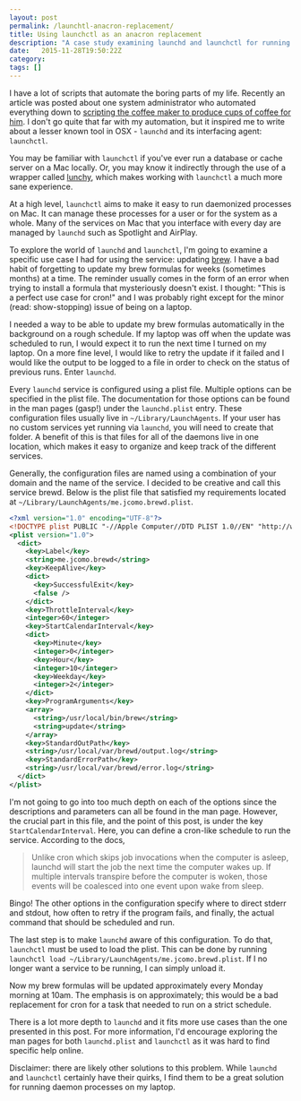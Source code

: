 ```yaml
---
layout: post
permalink: /launchtl-anacron-replacement/
title: Using launchctl as an anacron replacement
description: "A case study examining launchd and launchctl for running commands on a schedule"
date:   2015-11-28T19:50:22Z
category:
tags: []
---
```


I have a lot of scripts that automate the boring parts of my life. Recently
an article was posted about one system administrator who automated everything
down to [scripting the coffee maker to produce cups of coffee for him](https://www.jitbit.com/alexblog/249-now-thats-what-i-call-a-hacker/).
I don't go quite that far with my automation, but it inspired me to write about a
lesser known tool in OSX - `launchd` and its interfacing agent: `launchctl`.

You may be familiar with `launchctl` if you've ever run a database or cache server
on a Mac locally. Or, you may know it indirectly through the use of a wrapper
called [lunchy](https://github.com/eddiezane/lunchy), which makes working with
`launchctl` a much more sane experience.

At a high level, `launchctl` aims to make it easy to run daemonized processes
on Mac. It can manage these processes for a user or for the system as a whole.
Many of the services on Mac that you interface with every day are managed by
`launchd` such as Spotlight and AirPlay.

To explore the world of `launchd` and `launchctl`, I'm going to examine a specific
use case I had for using the service: updating [brew](http://brew.sh/). I have
a bad habit of forgetting to update my brew formulas for weeks (sometimes months)
at a time. The reminder usually comes in the form of an error when trying to
install a formula that mysteriously doesn't exist. I thought: "This is a perfect
use case for cron!" and I was probably right except for the minor (read: show-stopping)
issue of being on a laptop.

I needed a way to be able to update my brew formulas automatically in the background
on a rough schedule. If my laptop was off when the update was scheduled to run,
I would expect it to run the next time I turned on my laptop. On a more fine level,
I would like to retry the update if it failed and I would like the output to be
logged to a file in order to check on the status of previous runs. Enter `launchd`.

Every `launchd` service is configured using a plist file. Multiple
options can be specified in the plist file. The documentation for those options
can be found in the man pages (gasp!) under the `launchd.plist` entry. These configuration
files usually live in `~/Library/LaunchAgents`. If your user has no custom services
yet running via `launchd`, you will need to create that folder. A benefit of this
is that files for all of the daemons live in one location, which makes it easy to
organize and keep track of the different services.

Generally, the configuration files are named using a combination of your domain and
the name of the service. I decided to be creative and call this service brewd.
Below is the plist file that satisfied my requirements located at
`~/Library/LaunchAgents/me.jcomo.brewd.plist`.

``` xml
<?xml version="1.0" encoding="UTF-8"?>
<!DOCTYPE plist PUBLIC "-//Apple Computer//DTD PLIST 1.0//EN" "http://www.apple.com/DTDs/PropertyList-1.0.dtd">
<plist version="1.0">
  <dict>
    <key>Label</key>
    <string>me.jcomo.brewd</string>
    <key>KeepAlive</key>
    <dict>
      <key>SuccessfulExit</key>
      <false />
    </dict>
    <key>ThrottleInterval</key>
    <integer>60</integer>
    <key>StartCalendarInterval</key>
    <dict>
      <key>Minute</key>
      <integer>0</integer>
      <key>Hour</key>
      <integer>10</integer>
      <key>Weekday</key>
      <integer>2</integer>
    </dict>
    <key>ProgramArguments</key>
    <array>
      <string>/usr/local/bin/brew</string>
      <string>update</string>
    </array>
    <key>StandardOutPath</key>
    <string>/usr/local/var/brewd/output.log</string>
    <key>StandardErrorPath</key>
    <string>/usr/local/var/brewd/error.log</string>
  </dict>
</plist>
```

I'm not going to go into too much depth on each of the options since the descriptions
and parameters can all be found in the man page. However, the crucial part in
this file, and the point of this post, is under the key `StartCalendarInterval`.
Here, you can define a cron-like schedule to run the service. According to the docs,

> Unlike cron which skips job invocations when the computer is asleep, launchd will
> start the job the next time the computer wakes up.  If multiple intervals transpire
> before the computer is woken, those events will be coalesced into one event upon wake
> from sleep.

Bingo! The other options in the configuration specify where to direct stderr and
stdout, how often to retry if the program fails, and finally, the actual command
that should be scheduled and run.

The last step is to make `launchd` aware of this configuration. To do that, `launchctl`
must be used to load the plist. This can be done by running
`launchctl load ~/Library/LaunchAgents/me.jcomo.brewd.plist`. If I no longer
want a service to be running, I can simply unload it.

Now my brew formulas will be updated approximately every Monday morning at 10am.
The emphasis is on approximately; this would be a bad replacement for cron for
a task that needed to run on a strict schedule.

There is a lot more depth to `launchd` and it fits more use cases than the one
presented in this post. For more information, I'd encourage exploring the man
pages for both `launchd.plist` and `launchctl` as it was hard to find specific
help online.

Disclaimer: there are likely other solutions to this problem. While `launchd`
and `launchctl` certainly have their quirks, I find them to be a great solution
for running daemon processes on my laptop.
